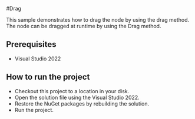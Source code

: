 #Drag

This sample demonstrates how to drag the node by using the drag method. The node can be dragged at runtime by using the Drag method.


## Prerequisites

* Visual Studio 2022

## How to run the project

* Checkout this project to a location in your disk.
* Open the solution file using the Visual Studio 2022.
* Restore the NuGet packages by rebuilding the solution.
* Run the project.
